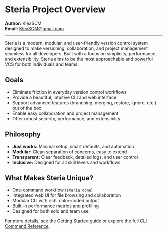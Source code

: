 # Steria Project Overview

**Author:** KleaSCM  
**Email:** KleaSCM@gmail.com

---

Steria is a modern, modular, and user-friendly version control system designed to make versioning, collaboration, and project management seamless for all developers. Built with a focus on simplicity, performance, and extensibility, Steria aims to be the most approachable and powerful VCS for both individuals and teams.

## Goals
- Eliminate friction in everyday version control workflows
- Provide a beautiful, intuitive CLI and web interface
- Support advanced features (branching, merging, restore, ignore, etc.) out of the box
- Enable easy collaboration and project management
- Offer robust security, performance, and extensibility

## Philosophy
- **Just works:** Minimal setup, smart defaults, and automation
- **Modular:** Clean separation of concerns, easy to extend
- **Transparent:** Clear feedback, detailed logs, and user control
- **Inclusive:** Designed for all skill levels and workflows

## What Makes Steria Unique?
- One-command workflow (`steria done`)
- Integrated web UI for file browsing and collaboration
- Modular CLI with rich, color-coded output
- Built-in performance metrics and profiling
- Designed for both solo and team use

For more details, see the [Getting Started](getting_started.md) guide or explore the full [CLI Command Reference](cli.md). 